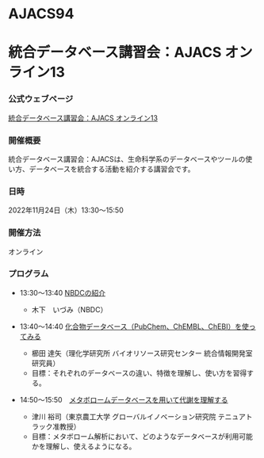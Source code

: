 # AJACS94
# 統合データベース講習会：AJACS オンライン13

### 公式ウェブページ
[統合データベース講習会：AJACS オンライン13](https://biosciencedbc.jp/event/ajacs/ajacs94.html)  

### 開催概要
統合データベース講習会：AJACSは、生命科学系のデータベースやツールの使い方、データベースを統合する活動を紹介する講習会です。

### 日時
2022年11月24日（木）13:30～15:50

### 開催方法
オンライン

### プログラム
- 13:30～13:40	[NBDCの紹介](01_kinoshita)
  - 木下　いづみ（NBDC）

- 13:40～14:40	[化合物データベース（PubChem、ChEMBL、ChEBI）を使ってみる](02_kushida)
  - 櫛田 達矢（理化学研究所 バイオリソース研究センター 統合情報開発室 研究員）
  - 目標：それぞれのデータベースの違い、特徴を理解し、使い方を習得する。

- 14:50～15:50　[メタボロームデータベースを用いて代謝を理解する](03_tsugawa)
  - 津川 裕司（東京農工大学 グローバルイノベーション研究院 テニュアトラック准教授）
  - 目標：メタボローム解析において、どのようなデータベースが利用可能かを理解し、使えるようになる。
